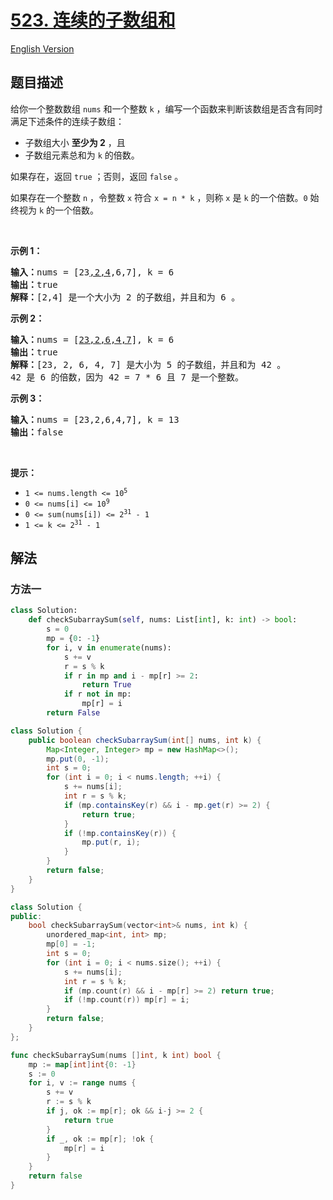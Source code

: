 # [523. 连续的子数组和](https://leetcode.cn/problems/continuous-subarray-sum)

[English Version](/solution/0500-0599/0523.Continuous%20Subarray%20Sum/README_EN.md)

## 题目描述

<!-- 这里写题目描述 -->

<p>给你一个整数数组 <code>nums</code> 和一个整数 <code>k</code> ，编写一个函数来判断该数组是否含有同时满足下述条件的连续子数组：</p>

<ul>
	<li>子数组大小 <strong>至少为 2</strong> ，且</li>
	<li>子数组元素总和为 <code>k</code> 的倍数。</li>
</ul>

<p>如果存在，返回 <code>true</code> ；否则，返回 <code>false</code> 。</p>

<p>如果存在一个整数 <code>n</code> ，令整数 <code>x</code> 符合 <code>x = n * k</code> ，则称 <code>x</code> 是 <code>k</code> 的一个倍数。<code>0</code> 始终视为 <code>k</code> 的一个倍数。</p>

<p> </p>

<p><strong>示例 1：</strong></p>

<pre>
<strong>输入：</strong>nums = [23<u>,2,4</u>,6,7], k = 6
<strong>输出：</strong>true
<strong>解释：</strong>[2,4] 是一个大小为 2 的子数组，并且和为 6 。</pre>

<p><strong>示例 2：</strong></p>

<pre>
<strong>输入：</strong>nums = [<u>23,2,6,4,7</u>], k = 6
<strong>输出：</strong>true
<strong>解释：</strong>[23, 2, 6, 4, 7] 是大小为 5 的子数组，并且和为 42 。 
42 是 6 的倍数，因为 42 = 7 * 6 且 7 是一个整数。
</pre>

<p><strong>示例 3：</strong></p>

<pre>
<strong>输入：</strong>nums = [23,2,6,4,7], k = 13
<strong>输出：</strong>false
</pre>

<p> </p>

<p><strong>提示：</strong></p>

<ul>
	<li><code>1 <= nums.length <= 10<sup>5</sup></code></li>
	<li><code>0 <= nums[i] <= 10<sup>9</sup></code></li>
	<li><code>0 <= sum(nums[i]) <= 2<sup>31</sup> - 1</code></li>
	<li><code>1 <= k <= 2<sup>31</sup> - 1</code></li>
</ul>

## 解法

### 方法一

<!-- tabs:start -->

```python
class Solution:
    def checkSubarraySum(self, nums: List[int], k: int) -> bool:
        s = 0
        mp = {0: -1}
        for i, v in enumerate(nums):
            s += v
            r = s % k
            if r in mp and i - mp[r] >= 2:
                return True
            if r not in mp:
                mp[r] = i
        return False
```

```java
class Solution {
    public boolean checkSubarraySum(int[] nums, int k) {
        Map<Integer, Integer> mp = new HashMap<>();
        mp.put(0, -1);
        int s = 0;
        for (int i = 0; i < nums.length; ++i) {
            s += nums[i];
            int r = s % k;
            if (mp.containsKey(r) && i - mp.get(r) >= 2) {
                return true;
            }
            if (!mp.containsKey(r)) {
                mp.put(r, i);
            }
        }
        return false;
    }
}
```

```cpp
class Solution {
public:
    bool checkSubarraySum(vector<int>& nums, int k) {
        unordered_map<int, int> mp;
        mp[0] = -1;
        int s = 0;
        for (int i = 0; i < nums.size(); ++i) {
            s += nums[i];
            int r = s % k;
            if (mp.count(r) && i - mp[r] >= 2) return true;
            if (!mp.count(r)) mp[r] = i;
        }
        return false;
    }
};
```

```go
func checkSubarraySum(nums []int, k int) bool {
	mp := map[int]int{0: -1}
	s := 0
	for i, v := range nums {
		s += v
		r := s % k
		if j, ok := mp[r]; ok && i-j >= 2 {
			return true
		}
		if _, ok := mp[r]; !ok {
			mp[r] = i
		}
	}
	return false
}
```

<!-- tabs:end -->

<!-- end -->
